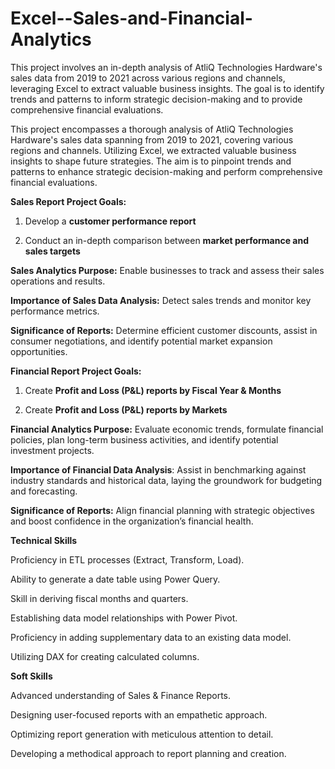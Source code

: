# Excel--Sales-and-Financial-Analytics
This project involves an in-depth analysis of AtliQ Technologies Hardware's sales data from 2019 to 2021 across various regions and channels, leveraging Excel to extract valuable business insights. The goal is to identify trends and patterns to inform strategic decision-making and to provide comprehensive financial evaluations.

This project encompasses a thorough analysis of AtliQ Technologies Hardware's sales data spanning from 2019 to 2021, covering various regions and channels. Utilizing Excel, we extracted valuable business insights to shape future strategies. The aim is to pinpoint trends and patterns to enhance strategic decision-making and perform comprehensive financial evaluations.

**Sales Report Project Goals:**

1. Develop a **customer performance report**

2. Conduct an in-depth comparison between **market performance and sales targets**

**Sales Analytics Purpose:** Enable businesses to track and assess their sales operations and results.

**Importance of Sales Data Analysis:** Detect sales trends and monitor key performance metrics.

**Significance of Reports:** Determine efficient customer discounts, assist in consumer negotiations, and identify potential market expansion opportunities.

**Financial Report Project Goals:**

1. Create **Profit and Loss (P&L) reports by Fiscal Year & Months**

2. Create **Profit and Loss (P&L) reports by Markets**

**Financial Analytics Purpose:** Evaluate economic trends, formulate financial policies, plan long-term business activities, and identify potential investment projects.

**Importance of Financial Data Analysis**: Assist in benchmarking against industry standards and historical data, laying the groundwork for budgeting and forecasting.

**Significance of Reports:** Align financial planning with strategic objectives and boost confidence in the organization’s financial health.

**Technical Skills**

Proficiency in ETL processes (Extract, Transform, Load).

Ability to generate a date table using Power Query.

Skill in deriving fiscal months and quarters.

Establishing data model relationships with Power Pivot.

Proficiency in adding supplementary data to an existing data model.

Utilizing DAX for creating calculated columns.

**Soft Skills**

Advanced understanding of Sales & Finance Reports.

Designing user-focused reports with an empathetic approach.

Optimizing report generation with meticulous attention to detail.

Developing a methodical approach to report planning and creation.

